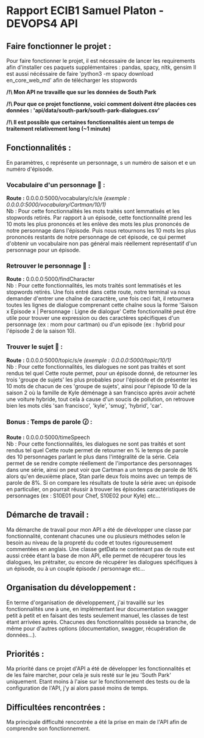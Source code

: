 # **Rapport ECIB1 Samuel Platon - DEVOPS4 API**
 





## **Faire fonctionner le projet :**

Pour faire fonctionner le projet, il est nécessaire de lancer les requirements afin d'installer ces paquets supplémentaires :
pandas, spacy, nltk, gensim
Il est aussi nécéssaire de faire 'python3 -m spacy download en_core_web_md' afin de télécharger les stopwords

**/!\ Mon API ne travaille que sur les données de South Park**   

**/!\ Pour que ce projet fonctionne, voici comment doivent être placées ces données : 'api/data/south-park/south-park-dialogues.csv'**   

**/!\ Il est possible que certaines fonctionnalités aient un temps de traitement relativement long (~1 minute)**   


## **Fonctionnalités :** 

En paramètres, c représente un personnage, s un numéro de saison et e un numéro d'épisode.

### Vocabulaire d'un personnage :speech_balloon: :

**Route :** 0.0.0.0:5000/vocabulary/c/s/e *(exemple : 0.0.0.0:5000/vocabulary/Cartman/10/1)*  
Nb : Pour cette fonctionnalités les mots traités sont lemmatisés et les stopwords retirés.
Par rapport à un épisode, cette fonctionnalité prend les 10 mots les plus prononcés et les enlève des mots les plus prononcés de notre personnage <c> dans l'épisode. Puis nous retournons les 10 mots les plus prononcés restants de notre personnage <c> de cet épisode, ce qui permet d'obtenir un vocabulaire non pas général mais réellement représentatif d'un personnage pour un épisode.



### Retrouver le personnage :eyes: : 
**Route :** 0.0.0.0:5000/findCharacter  
Nb : Pour cette fonctionnalités, les mots traités sont lemmatisés et les stopwords retirés.
Une fois entré dans cette route, notre terminal va nous demander d'entrer une chaîne de caractère, une fois ceci fait, il retournera toutes les lignes de dialogue comprenant cette chaîne sous la forme 'Saison x Episode x | Personnage : Ligne de dialogue'
Cette fonctionnalité peut être utile pour trouver une expression ou des caractères spécifiques d'un personnage (ex : mom pour cartman) ou d'un episode (ex : hybrid pour l'épisode 2 de la saison 10). 

### Trouver le sujet :book: :
**Route :** 0.0.0.0:5000/topic/s/e *(exemple : 0.0.0.0:5000/topic/10/1)*  
Nb : Pour cette fonctionnalités, les dialogues ne sont pas traités et sont rendus tel quel
Cette route permet, pour un épisode donné, de retourner les trois 'groupe de sujets' les plus probables pour l'épisode et de présenter les 10 mots de chacun de ces 'groupe de sujets', ainsi pour l'épisode 10 de la saison 2 où la famille de Kyle déménage à san francisco après avoir acheté une voiture hybride, tout cela à cause d'un soucis de pollution, on retrouve bien les mots clés 'san francisco', 'kyle', 'smug', 'hybrid', 'car'.

### Bonus : Temps de parole :clock130: :  
**Route :** 0.0.0.0:5000/timeSpeech  
Nb : Pour cette fonctionnalités, les dialogues ne sont pas traités et sont rendus tel quel
Cette route permet de retourner en % le temps de parole des 10 personnages parlant le plus dans l'intégralité de la série.
Cela permet de se rendre compte réellement de l'importance des personnages dans une série, ainsi on peut voir que Cartman a un temps de parole de 16% alors qu'en deuxième place, Stan parle deux fois moins avec un temps de parole de 8%. Si on compare les résultats de toute la série avec un épisode en particulier, on pourrait réussir à trouver les épisodes caractéristiques de personnages (ex : S10E01 pour Chef, S10E02 pour Kyle) etc...

## **Démarche de travail :**

Ma démarche de travail pour mon API a été de développer une classe par fonctionnalité, contenant chacunes une ou plusieurs méthodes selon le besoin au niveau de la propreté du code et toutes rigoureusement commentées en anglais. Une classe getData ne contenant pas de route est aussi créée étant la base de mon API, elle permet de récupérer tous les dialogues, les prétraiter, ou encore de récupérer les dialogues spécifiques à un épisode, ou à un couple épisode / personnage etc...

## **Organisation du développement :**

En terme d'organisation de développement, j'ai travaillé sur les fonctionnalités une à une, en implémentant leur documentation swagger petit à petit et en faisant des tests seulement manuel, les classes de test étant arrivées après. Chacunes des fonctionnalités possède sa branche, de même pour d'autres options (documentation, swagger, récupération de données...).

## **Priorités :** 
Ma priorité dans ce projet d'API a été de développer les fonctionnalités et de les faire marcher, pour cela je suis resté sur le jeu 'South Park' uniquement. Etant moins à l'aise sur le fonctionnement des tests ou de la configuration de l'API, j'y ai alors passé moins de temps.

## **Difficultées rencontrées :**
Ma principale difficulté rencontrée a été la prise en main de l'API afin de comprendre son fonctionnement.